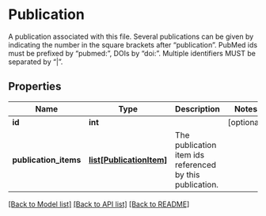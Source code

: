 # Publication

A publication associated with this file. Several publications can be given by indicating the number in the square brackets after “publication”. PubMed ids must be prefixed by “pubmed:”, DOIs by “doi:”. Multiple identifiers MUST be separated by “|”. 
## Properties
Name | Type | Description | Notes
------------ | ------------- | ------------- | -------------
**id** | **int** |  | [optional] 
**publication_items** | [**list[PublicationItem]**](PublicationItem.md) | The publication item ids referenced by this publication. | 

[[Back to Model list]](../README.md#documentation-for-models) [[Back to API list]](../README.md#documentation-for-api-endpoints) [[Back to README]](../README.md)


